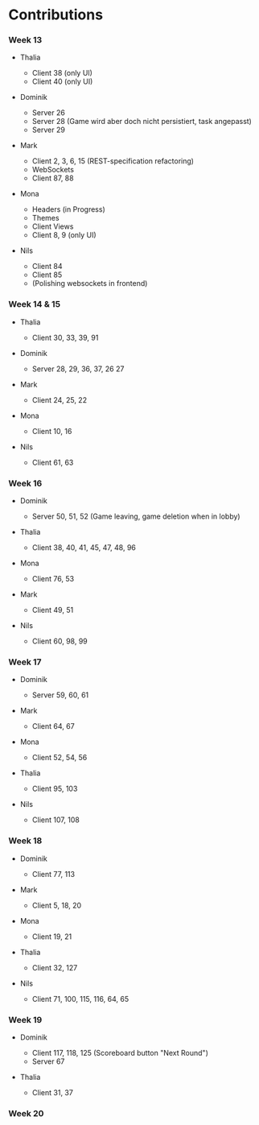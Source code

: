 # Contributions

### Week 13

- Thalia

  - Client 38 (only UI)
  - Client 40 (only UI)

- Dominik

  - Server 26

  * Server 28 (Game wird aber doch nicht persistiert, task angepasst)
  * Server 29

- Mark

  - Client 2, 3, 6, 15 (REST-specification refactoring)
  - WebSockets
  - Client 87, 88

- Mona

  - Headers (in Progress)
  - Themes
  - Client Views
  - Client 8, 9 (only UI)

- Nils
  - Client 84
  - Client 85
  - (Polishing websockets in frontend)

### Week 14 & 15

- Thalia

  - Client 30, 33, 39, 91

- Dominik

  - Server 28, 29, 36, 37, 26 27

- Mark

  - Client 24, 25, 22

- Mona

  - Client 10, 16

- Nils

  - Client 61, 63

### Week 16

- Dominik

  - Server 50, 51, 52 (Game leaving, game deletion when in lobby)

- Thalia

  - Client 38, 40, 41, 45, 47, 48, 96

- Mona

  - Client 76, 53

- Mark

  - Client 49, 51

- Nils
  - Client 60, 98, 99

### Week 17

- Dominik

  - Server 59, 60, 61

- Mark

  - Client 64, 67

- Mona
  - Client 52, 54, 56
- Thalia
  - Client 95, 103
- Nils
  - Client 107, 108

### Week 18

- Dominik

  - Client 77, 113

- Mark

  - Client 5, 18, 20

- Mona
  - Client 19, 21
- Thalia
  - Client 32, 127

- Nils
  - Client 71, 100, 115, 116, 64, 65

### Week 19

- Dominik

  - Client 117, 118, 125 (Scoreboard button "Next Round")
  - Server 67

- Thalia
  - Client 31, 37

### Week 20
